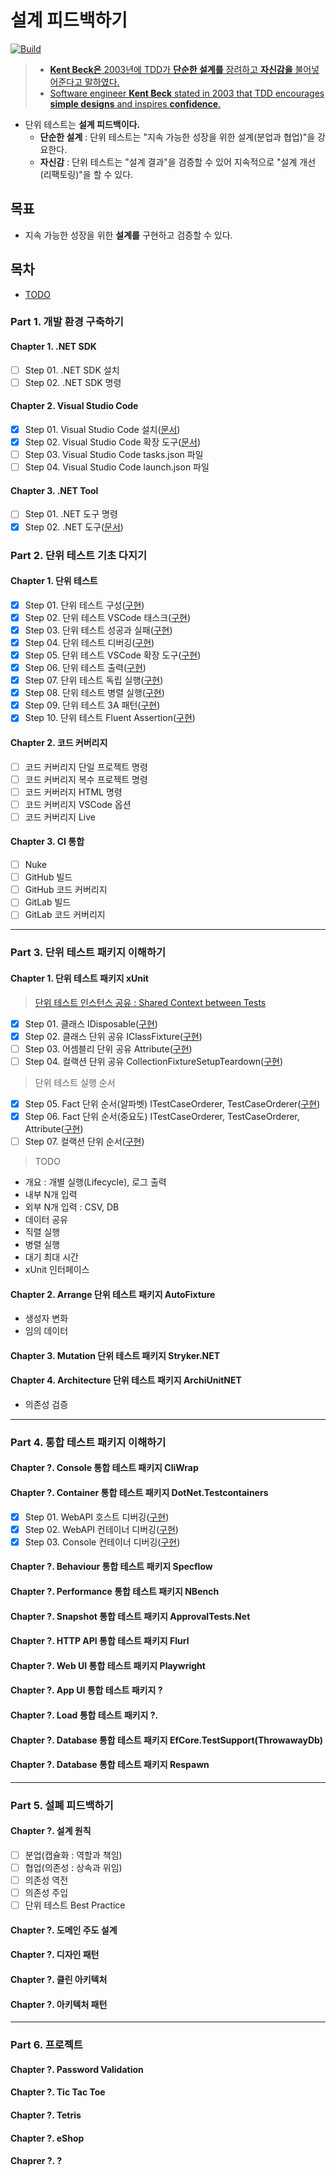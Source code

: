 # 설계 피드백하기

[![Build](https://github.com/hhko/With-UnitTest/actions/workflows/dotnet.yml/badge.svg)](https://github.com/hhko/With-UnitTest/actions/workflows/dotnet.yml)

> - [**Kent Beck은** 2003년에 TDD가 **단순한 설계를** 장려하고 **자신감을** 불어넣어준다고 말하였다.](https://ko.wikipedia.org/wiki/%ED%85%8C%EC%8A%A4%ED%8A%B8_%EC%A3%BC%EB%8F%84_%EA%B0%9C%EB%B0%9C)
> - [Software engineer **Kent Beck** stated in 2003 that TDD encourages **simple designs** and inspires **confidence**.](https://en.wikipedia.org/wiki/Test-driven_development)

- 단위 테스트는 **설계 피드백이다.**
  - **단순한 설계** : 단위 테스트는 "지속 가능한 성장을 위한 설계(분업과 협업)"을 강요한다.
  - **자신감** : 단위 테스트는 "설계 결과"을 검증할 수 있어 지속적으로 "설계 개선(리팩토링)"을 할 수 있다.

## 목표
- 지속 가능한 성장을 위한 **설계를** 구현하고 검증할 수 있다.

## 목차
- [TODO](./TODO.md)

### Part 1. 개발 환경 구축하기
#### Chapter 1. .NET SDK
- [ ] Step 01. .NET SDK 설치
- [ ] Step 02. .NET SDK 명령

#### Chapter 2. Visual Studio Code
- [x] Step 01. Visual Studio Code 설치([문서](./Part1/Ch02/Step01/))
- [x] Step 02. Visual Studio Code 확장 도구([문서](./Part1/Ch02/Step02/))
- [ ] Step 03. Visual Studio Code tasks.json 파일
- [ ] Step 04. Visual Studio Code launch.json 파일

#### Chapter 3. .NET Tool
- [ ] Step 01. .NET 도구 명령
- [x] Step 02. .NET 도구([문서](./Part1/Ch03/Step02/))

### Part 2. 단위 테스트 기초 다지기
#### Chapter 1. 단위 테스트
- [x] Step 01. 단위 테스트 구성([구현](./Part2/Ch01/Step01/))
- [x] Step 02. 단위 테스트 VSCode 태스크([구현](./Part2/Ch01/Step02/))
- [x] Step 03. 단위 테스트 성공과 실패([구현](./Part2/Ch01/Step03/))
- [x] Step 04. 단위 테스트 디버깅([구현](./Part2/Ch01/Step04/))
- [x] Step 05. 단위 테스트 VSCode 확장 도구([구현](./Part2/Ch01/Step05/))
- [x] Step 06. 단위 테스트 출력([구현](./Part2/Ch01/Step06/))
- [x] Step 07. 단위 테스트 독립 실행([구현](./Part2/Ch01/Step07/))
- [x] Step 08. 단위 테스트 병렬 실행([구현](./Part2/Ch01/Step08/))
- [x] Step 09. 단위 테스트 3A 패턴([구현](./Part2/Ch01/Step09/))
- [x] Step 10. 단위 테스트 Fluent Assertion([구현](./Part2/Ch01/Step10/))

#### Chapter 2. 코드 커버리지
- [ ] 코드 커버리지 단일 프로젝트 명령
- [ ] 코드 커버리지 복수 프로젝트 명령
- [ ] 코드 커버러지 HTML 명령
- [ ] 코드 커버리지 VSCode 옵션
- [ ] 코드 커버리지 Live

#### Chapter 3. CI 통합
- [ ] Nuke
- [ ] GitHub 빌드
- [ ] GitHub 코드 커버리지
- [ ] GitLab 빌드
- [ ] GitLab 코드 커버리지

---

### Part 3. 단위 테스트 패키지 이해하기
#### Chapter 1. 단위 테스트 패키지 xUnit
> [단위 테스트 인스턴스 공유 : Shared Context between Tests](https://xunit.net/docs/shared-context)
- [x] Step 01. 클래스 IDisposable([구현](./Part3/Ch01/Step01/))
- [x] Step 02. 클래스 단위 공유 IClassFixture([구현](./Part3/Ch01/Step02/))
- [ ] Step 03. 어셈블리 단위 공유 Attribute([구현](./Part3/Ch01/Step03/))
- [ ] Step 04. 컬랙션 단위 공유 CollectionFixtureSetupTeardown([구현](./Part3/Ch01/Step04/))
> 단위 테스트 실행 순서
- [x] Step 05. Fact 단위 순서(알파벳) ITestCaseOrderer, TestCaseOrderer([구현](./Part3/Ch01/Step05/))
- [x] Step 06. Fact 단위 순서(중요도) ITestCaseOrderer, TestCaseOrderer, Attribute([구현](./Part3/Ch01/Step06/))
- [ ] Step 07. 컬랙션 단위 순서([구현](./Part3/Ch01/Step07/))
> TODO
- 개요 : 개별 실행(Lifecycle), 로그 출력
- 내부 N개 입력
- 외부 N개 입력 : CSV, DB
- 데이터 공유
- 직렬 실행
- 병렬 실행
- 대기 최대 시간
- xUnit 인터페이스

#### Chapter 2. Arrange 단위 테스트 패키지 AutoFixture
- 생성자 변화
- 임의 데이터

#### Chapter 3. Mutation 단위 테스트 패키지 Stryker.NET

#### Chapter 4. Architecture 단위 테스트 패키지 ArchiUnitNET
- 의존성 검증

---

### Part 4. 통합 테스트 패키지 이해하기
#### Chapter ?. Console 통합 테스트 패키지 CliWrap

#### Chapter ?. Container 통합 테스트 패키지 DotNet.Testcontainers
- [x] Step 01. WebAPI 호스트 디버깅([구현](./Part4/Ch01/Step01/))
- [x] Step 02. WebAPI 컨테이너 디버깅([구현](./Part4/Ch01/Step02/))
- [x] Step 03. Console 컨테이너 디버깅([구현](./Part4/Ch01/Step03/))

#### Chapter ?. Behaviour 통합 테스트 패키지 Specflow

#### Chapter ?. Performance 통합 테스트 패키지 NBench

#### Chapter ?. Snapshot 통합 테스트 패키지 ApprovalTests.Net

#### Chapter ?. HTTP API 통합 테스트 패키지 Flurl

#### Chapter ?. Web UI 통합 테스트 패키지 Playwright

#### Chapter ?. App UI 통합 테스트 패키지 ?

#### Chapter ?. Load 통합 테스트 패키지 ?.

#### Chapter ?. Database 통합 테스트 패키지 EfCore.TestSupport(ThrowawayDb)

#### Chapter ?. Database 통합 테스트 패키지 Respawn

---

### Part 5. 설폐 피드백하기
#### Chapter ?. 설계 원칙
- [ ] 분업(캡슐화 : 역할과 책임)
- [ ] 협업(의존성 : 상속과 위임)
- [ ] 의존성 역전
- [ ] 의존성 주입
- [ ] 단위 테스트 Best Practice

#### Chapter ?. 도메인 주도 설계

#### Chapter ?. 디자인 패턴

#### Chapter ?. 클린 아키텍처

#### Chapter ?. 아키텍처 패턴

---

### Part 6. 프로젝트
#### Chapter ?. Password Validation
#### Chapter ?. Tic Tac Toe
#### Chapter ?. Tetris
#### Chapter ?. eShop
#### Chaprer ?. ?
